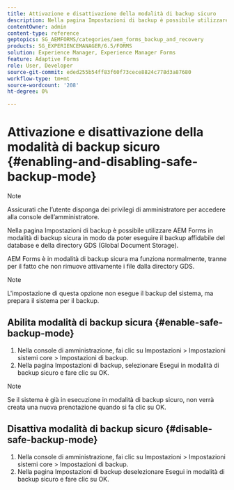 ```yaml
---
title: Attivazione e disattivazione della modalità di backup sicuro
description: Nella pagina Impostazioni di backup è possibile utilizzare AEM Forms in modalità di backup sicura in modo da poter eseguire il backup affidabile del database e della directory GDS (Global Document Storage). Scopri come abilitare e disabilitare la modalità di backup sicuro.
contentOwner: admin
content-type: reference
geptopics: SG_AEMFORMS/categories/aem_forms_backup_and_recovery
products: SG_EXPERIENCEMANAGER/6.5/FORMS
solution: Experience Manager, Experience Manager Forms
feature: Adaptive Forms
role: User, Developer
source-git-commit: eded255b54ff83f60f73cece8824c778d3a87680
workflow-type: tm+mt
source-wordcount: '208'
ht-degree: 0%

---
```


# Attivazione e disattivazione della modalità di backup sicuro {#enabling-and-disabling-safe-backup-mode}

>[!NOTE]
> 
> Assicurati che l’utente disponga dei privilegi di amministratore per accedere alla console dell’amministratore.

Nella pagina Impostazioni di backup è possibile utilizzare AEM Forms in modalità di backup sicura in modo da poter eseguire il backup affidabile del database e della directory GDS (Global Document Storage).

AEM Forms è in modalità di backup sicura ma funziona normalmente, tranne per il fatto che non rimuove attivamente i file dalla directory GDS.

>[!NOTE]
>
>L&#39;impostazione di questa opzione non esegue il backup del sistema, ma prepara il sistema per il backup.

## Abilita modalità di backup sicura {#enable-safe-backup-mode}

1. Nella console di amministrazione, fai clic su Impostazioni > Impostazioni sistemi core > Impostazioni di backup.
1. Nella pagina Impostazioni di backup, selezionare Esegui in modalità di backup sicuro e fare clic su OK.

>[!NOTE]
>
>Se il sistema è già in esecuzione in modalità di backup sicuro, non verrà creata una nuova prenotazione quando si fa clic su OK.

## Disattiva modalità di backup sicuro {#disable-safe-backup-mode}

1. Nella console di amministrazione, fai clic su Impostazioni > Impostazioni sistemi core > Impostazioni di backup.
1. Nella pagina Impostazioni di backup deselezionare Esegui in modalità di backup sicuro e fare clic su OK.
